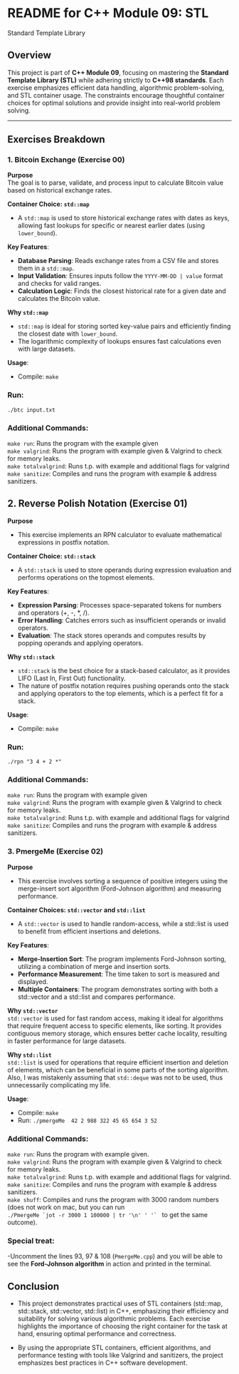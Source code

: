 # README for C++ Module 09: STL     
Standard Template Library

## Overview

This project is part of **C++ Module 09**, focusing on mastering the **Standard Template Library (STL)** while adhering strictly to **C++98 standards**. Each exercise emphasizes efficient data handling, algorithmic problem-solving, and STL container usage. The constraints encourage thoughtful container choices for optimal solutions and provide insight into real-world problem solving.

---

## Exercises Breakdown

### 1. **Bitcoin Exchange (Exercise 00)**

**Purpose**  
The goal is to parse, validate, and process input to calculate Bitcoin value based on historical exchange rates.

**Container Choice: `std::map`**  
- A `std::map` is used to store historical exchange rates with dates as keys, allowing fast lookups for specific or nearest earlier dates (using `lower_bound`).

**Key Features**:
- **Database Parsing**: Reads exchange rates from a CSV file and stores them in a `std::map`.
- **Input Validation**: Ensures inputs follow the `YYYY-MM-DD | value` format and checks for valid ranges.
- **Calculation Logic**: Finds the closest historical rate for a given date and calculates the Bitcoin value.

**Why `std::map`**  
- `std::map` is ideal for storing sorted key-value pairs and efficiently finding the closest date with `lower_bound`.  
- The logarithmic complexity of lookups ensures fast calculations even with large datasets.

**Usage**:
- Compile:
  ```make```


### Run:

```./btc input.txt```
### Additional Commands:     
```make run```: Runs the program with the example given    
```make valgrind```: Runs the program with example given & Valgrind to check for memory leaks.       
```make totalvalgrind```: Runs t.p. with example and additional flags for valgrind   
```make sanitize```: Compiles and runs the program with example & address sanitizers.   

## 2. **Reverse Polish Notation (Exercise 01)**      
**Purpose**
- This exercise implements an RPN calculator to evaluate mathematical expressions in postfix notation.

**Container Choice: `std::stack`**  
- A `std::stack` is used to store operands during expression evaluation and performs operations on the topmost elements.    

      
**Key Features**:
- **Expression Parsing**: Processes space-separated tokens for numbers and operators (+, -, *, /).
- **Error Handling**: Catches errors such as insufficient operands or invalid operators.
- **Evaluation**: The stack stores operands and computes results by popping operands and applying operators.
     
**Why `std::stack`**
- `std::stack` is the best choice for a stack-based calculator, as it provides LIFO (Last In, First Out) functionality.
- The nature of postfix notation requires pushing operands onto the stack and applying operators to the top elements, which is a perfect fit for a stack.   
   
**Usage**:   
- Compile:
```make```
### Run:

```./rpn "3 4 + 2 *"```

### Additional Commands:
```make run```: Runs the program with example given    
```make valgrind```: Runs the program with example given & Valgrind to check for memory leaks.       
```make totalvalgrind```: Runs t.p. with example and additional flags for valgrind   
```make sanitize```: Compiles and runs the program with example & address sanitizers.   


### 3. **PmergeMe (Exercise 02)**
**Purpose**
- This exercise involves sorting a sequence of positive integers using the merge-insert sort algorithm (Ford-Johnson algorithm) and measuring performance.

**Container Choices: `std::vector` and `std::list`**

- A `std::vector` is used to handle random-access, while a std::list is used to benefit from efficient insertions and deletions.
 
**Key Features**:

- **Merge-Insertion Sort**: The program implements Ford-Johnson sorting, utilizing a combination of merge and insertion sorts.
- **Performance Measurement**: The time taken to sort is measured and displayed.
- **Multiple Containers**: The program demonstrates sorting with both a std::vector and a std::list and compares performance.   
   
**Why `std::vector`**   
`std::vector` is used for fast random access, making it ideal for algorithms that require frequent access to specific elements, like sorting.
It provides contiguous memory storage, which ensures better cache locality, resulting in faster performance for large datasets.   
   
**Why `std::list`**   
`std::list` is used for operations that require efficient insertion and deletion of elements, which can be beneficial in some parts of the sorting algorithm.   
Also, I was mistakenly assuming that `std::deque` was not to be used, thus unnecessarily complicating my life.

**Usage**:

- Compile:
```make```
- Run:
```./pmergeMe  42 2 988 322 45 65 654 3 52```
### Additional Commands:
```make run```: Runs the program with example given.   
```make valgrind```: Runs the program with example given & Valgrind to check for memory leaks.       
```make totalvalgrind```: Runs t.p. with example and additional flags for valgrind.    
```make sanitize```: Compiles and runs the program with example & address sanitizers.    
```make shuff```: Compiles and runs the program with 3000 random numbers (does not work on mac, but you can run   
```./PmergeMe `jot -r 3000 1 100000 | tr '\n' ' '` ```  to get the same outcome).    
### Special treat:
-Uncomment the lines 93, 97 & 108 (```PmergeMe.cpp```) and you will be able to see the **Ford-Johnson algorithm** in action and printed in the terminal.
## Conclusion
- This project demonstrates practical uses of STL containers (std::map, std::stack, std::vector, std::list) in C++, emphasizing their efficiency and suitability for solving various algorithmic problems. Each exercise highlights the importance of choosing the right container for the task at hand, ensuring optimal performance and correctness.

- By using the appropriate STL containers, efficient algorithms, and performance testing with tools like Valgrind and sanitizers, the project emphasizes best practices in C++ software development.
